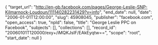 {
  "target_url": "http://en-gb.facebook.com/pages/George-Leslie-SNP-Kilmarnock-Loudoun/111140282231429?v=info", 
  "end_date": null, 
  "date": "2006-01-01T12:00:00", 
  "slug": 45908045, 
  "publisher": "facebook.com", 
  "open_access": true, 
  "npld": false, 
  "title": "George Leslie PPC on Facebook", 
  "subjects": [], 
  "collections": [], 
  "record_id": "20060101T120000/exy+/iMQKJsIF/EAkEyqtw==", 
  "scope": "root", 
  "start_date": null
}

